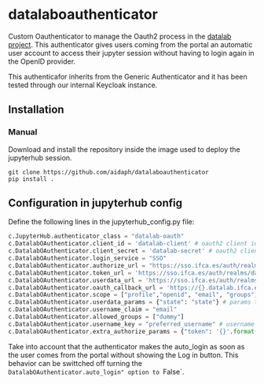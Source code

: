 # datalaboauthenticator
Custom Oauthenticator to manage the Oauth2 process in the [datalab project](https://github.com/ifca-datalab/). This authenticator gives users coming from the portal an automatic user account to access their jupyter session without having to login again in the OpenID provider. 

This authenticafor inherits from the Generic Authenticator and it has been tested through our internal Keycloak instance.

## Installation

### Manual

Download and install the repository inside the image used to deploy the jupyterhub session.
```
git clone https://github.com/aidaph/datalaboauthenticator
pip install .
```
## Configuration in jupyterhub config
Define the following lines in the jupyterhub_config.py file:

```python
c.JupyterHub.authenticator_class = "datalab-oauth"
c.DatalabOAuthenticator.client_id = 'datalab-client' # oauth2 client id for your app
c.DatalabOAuthenticator.client_secret = 'datalab-secret' # oauth2 client secret for your app
c.DatalabOAuthenticator.login_service = "SSO"
c.DatalabOAuthenticator.authorize_url = "https://sso.ifca.es/auth/realms/datalab/protocol/openid-connect/auth"
c.DatalabOAuthenticator.token_url = 'https://sso.ifca.es/auth/realms/datalab/protocol/openid-connect/token' # oauth2 provider's token url
c.DatalabOAuthenticator.userdata_url = 'https://sso.ifca.es/auth/realms/datalab/protocol/openid-connect/userinfo' # oauth2 provider's endpoint with user data
c.DatalabOAuthenticator.oauth_callback_url = 'https://{}.datalab.ifca.es/hub/oauth_callback'.format(os.environ['NAMESPACE'])
c.DatalabOAuthenticator.scope = ["profile","openid", "email", "groups"]
c.DatalabOAuthenticator.userdata_params = {"state": "state"} # params to send for userdata endpoint
c.DatalabOAuthenticator.username_claim = "email"
c.DatalabOAuthenticator.allowed_groups = ["dummy"]
c.DatalabOAuthenticator.username_key = "preferred_username" # username key from json returned from user data endpoint
c.DatalabOAuthenticator.extra_authorize_params = {"token": '{}'.format(os.environ["ACCESS_TOKEN"])}
```

Take into account that the authenticator makes the auto_login as soon as the user comes from the portal without showing the Log in button. This behavior can be swittched off turning the `DatalabOAuthenticator.auto_login" option to `False`. 

